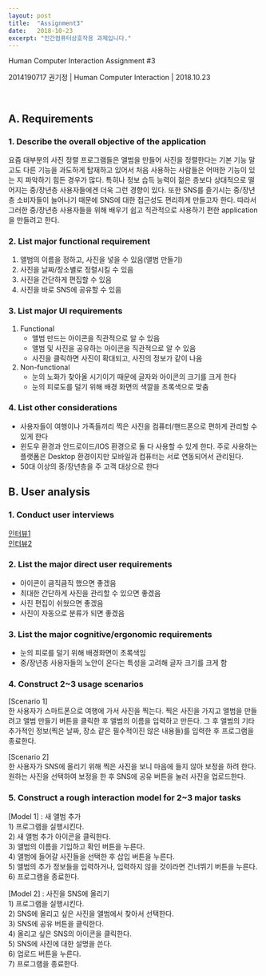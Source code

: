 ```yaml
---
layout: post
title:  "Assignment3"
date:   2018-10-23
excerpt: "인간컴퓨터상호작용 과제입니다."
---
```


Human Computer Interaction
Assignment #3


2014190717 권기정 | Human Computer Interaction | 2018.10.23




 
 
##  A.	 Requirements
### 1. Describe the overall objective of the application
<p>
	요즘 대부분의 사진 정렬 프로그램들은 앨범을 만들어 사진을 정렬한다는 기본 기능 말고도 다른 기능을 과도하게 탑재하고 있어서 
  처음 사용하는 사람들은 어떠한 기능이 있는 지 파악하기 힘든 경우가 많다. 특히나 정보 습득 능력이 젊은 층보다 상대적으로 떨어지는 
  중/장년층 사용자들에겐 더욱 그런 경향이 있다. 또한 SNS를 즐기시는 중/장년층 소비자들이 늘어나기 때문에 SNS에 대한 접근성도 
  편리하게 만들고자 한다. 따라서 그러한 중/장년층 사용자들을 위해 배우기 쉽고 직관적으로 사용하기 편한 application을 만들려고 한다.
</p>  

### 2. List major functional requirement
<p>
	<ol>
	<li>앨범의 이름을 정하고, 사진을 넣을 수 있음(앨범 만들기)</li>
	<li>사진을 날짜/장소별로 정렬시킬 수 있음</li>
	<li>사진을 간단하게 편집할 수 있음</li>
	<li>사진을 바로 SNS에 공유할 수 있음</li>
	</ol>
</p> 

### 3. List major UI requirements
<p>
	<ol>
		<li>Functional
			<ul>
        			<li>앨범 만드는 아이콘을 직관적으로 알 수 있음</li>
				<li>앨범 및 사진을 공유하는 아이콘을 직관적으로 알 수 있음</li>
				<li>사진을 클릭하면 사진이 확대되고, 사진의 정보가 같이 나옴</li>
			</ul>
		</li>
		<li>Non-functional
			<ul>
        			<li>눈의 노화가 찾아올 시기이기 때문에 글자와 아이콘의 크기를 크게 한다</li>
		    		<li>눈의 피로도를 덜기 위해 배경 화면의 색깔을 초록색으로 맞춤</li>
      			</ul>
		</li>
	</ol>
</p>

### 4. List other considerations
<p>
	<ul>
        	<li>사용자들이 여행이나 가족들끼리 찍은 사진을 컴퓨터/핸드폰으로 편하게 관리할 수 있게 한다</li>
        	<li>윈도우 환경과 안드로이드/IOS 환경으로 둘 다 사용할 수 있게 한다. 주로 사용하는 플랫폼은 Desktop 환경이지만 모바일과 컴퓨터는 서로 연동되어서 관리된다.</li>
        	<li>50대 이상의 중/장년층을 주 고객 대상으로 한다</li>
	</ul>
</p>
  
## B. User analysis
### 1. Conduct user interviews

<a href="https://www.youtube.com/watch?v=g_1YcLa2pd0">인터뷰1</a></br>
<a href="https://www.youtube.com/watch?v=0Pcphn_9PLs">인터뷰2</a></br>

### 2. List the major direct user requirements
<p>
  <ul>
	<li>아이콘이 큼직큼직 했으면 좋겠음</li>
	<li>최대한 간단하게 사진을 관리할 수 있으면 좋겠음</li>
	<li>사진 편집이 쉬웠으면 좋겠음</li>
	<li>사진이 자동으로 분류가 되면 좋겠음</li>
  </ul>
</p>

### 3. List the major cognitive/ergonomic requirements
<p>
  <ul>
	<li>눈의 피로를 덜기 위해 배경화면이 초록색임</li>
	<li>중/장년층 사용자들의 노안이 온다는 특성을 고려해 글자 크기를 크게 함</li>
  </ul>
</p>

### 4. Construct 2~3 usage scenarios
<p>
	[Scenario 1]</br>
한 사용자가 스마트폰으로 여행에 가서 사진을 찍는다. 찍은 사진을 가지고 앨범을 만들려고 앨범 만들기 버튼을 클릭한 후 앨범의 이름을 입력하고 만든다. 그 후 앨범의 기타 추가적인 정보(찍은 날짜, 장소 같은 필수적이진 않은 내용들)를 입력한 후 프로그램을 종료한다.
</p>
<p>
[Scenario 2]</br>
	한 사용자가 SNS에 올리기 위해 찍은 사진을 보니 마음에 들지 않아 보정을 하려 한다. 원하는 사진을 선택하여 보정을 한 후 SNS에 공유 버튼을 눌러 사진을 업로드한다.
</p>

### 5. Construct a rough interaction model for 2~3 major tasks
<p>
[Model 1] : 새 앨범 추가</br>
1)	프로그램을 실행시킨다.</br>
2)	새 앨범 추가 아이콘을 클릭한다.</br>
3)	앨범의 이름을 기입하고 확인 버튼을 누른다.</br>
4)	앨범에 들어갈 사진들을 선택한 후 삽입 버튼을 누른다.</br>
5)	앨범의 추가 정보들을 입력하거나, 입력하지 않을 것이라면 건너뛰기 버튼을 누른다.</br>
6)	프로그램을 종료한다.</br>
</p>
</p>
[Model 2] : 사진을 SNS에 올리기</br>
1)	프로그램을 실행시킨다.</br>
2)	SNS에 올리고 싶은 사진을 앨범에서 찾아서 선택한다.</br>
3)	SNS에 공유 버튼을 클릭한다.</br>
4)	올리고 싶은 SNS의 아이콘을 클릭한다.</br>
5)	SNS에 사진에 대한 설명을 쓴다.</br>
6)	업로드 버튼을 누른다.</br>
7)	프로그램을 종료한다.</br>
</p>
